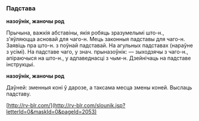 ### Падстава
**назоўнік, жаночы род**

Прычына, важкія абставіны, якія робяць зразумелымі што-н., з'яўляюцца асновай для чаго-н. Мець законныя падставы для чаго-н. Заявіць пра што-н. з поўнай падставай. На агульных падставах (нараўне з усімі). На падставе чаго, у знач. прыназоўнік: — зыходзячы з чаго-н., апіраючыся на што-н., у адпаведнасці з чым-н. Дзейнічаць на падставе інструкцыі.

**назоўнік, жаночы род**

Даўней: зменныя коні ў дарозе, а таксама месца змены коней. Выслаць падставу.

<a rel="author">[http://rv-blr.com/](http://rv-blr.com/slounik.jsp?letterId=0&maskId=0&pageId=2053)</a>

